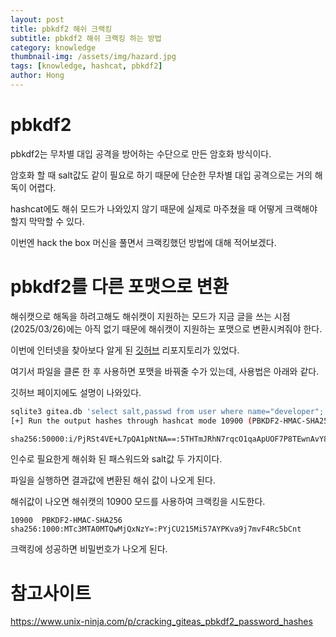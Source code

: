```yaml
---
layout: post
title: pbkdf2 해쉬 크랙킹
subtitle: pbkdf2 해쉬 크랙킹 하는 방법
category: knowledge
thumbnail-img: /assets/img/hazard.jpg
tags: [knowledge, hashcat, pbkdf2]
author: Hong
---
```

# pbkdf2
pbkdf2는 무차별 대입 공격을 방어하는 수단으로 만든 암호화 방식이다.

암호화 할 때 salt값도 같이 필요로 하기 때문에 단순한 무차별 대입 공격으로는 거의 해독이 어렵다.

hashcat에도 해쉬 모드가 나와있지 않기 때문에 실제로 마주쳤을 때 어떻게 크랙해야 할지 막막할 수 있다.

이번엔 hack the box 머신을 풀면서 크랙킹했던 방법에 대해 적어보겠다.

# pbkdf2를 다른 포맷으로 변환
해쉬캣으로 해독을 하려고해도 해쉬캣이 지원하는 모드가 지금 글을 쓰는 시점(2025/03/26)에는 아직 없기 때문에 해쉬캣이 지원하는 포맷으로 변환시켜줘야 한다.

이번에 인터넷을 찾아보다 알게 된 [깃허브](https://github.com/unix-ninja/hashcat/blob/master/tools/gitea2hashcat.py) 리포지토리가 있었다.

여기서 파일을 클론 한 후 사용하면 포맷을 바꿔줄 수가 있는데, 사용법은 아래와 같다.

깃허브 페이지에도 설명이 나와있다.

```bash
sqlite3 gitea.db 'select salt,passwd from user where name="developer";' | python3 gitea2hashcat.py
[+] Run the output hashes through hashcat mode 10900 (PBKDF2-HMAC-SHA256)

sha256:50000:i/PjRSt4VE+L7pQA1pNtNA==:5THTmJRhN7rqcO1qaApUOF7P8TEwnAvY8iXyhEBrfLyO/F2+8wvxaCYZJjRE6llM+1Y=
```

인수로 필요한게 해쉬화 된 패스워드와 salt값 두 가지이다.

파일을 실행하면 결과값에 변환된 해쉬 값이 나오게 된다.

해쉬값이 나오면 해쉬캣의 10900 모드를 사용하여 크랙킹을 시도한다.

`10900 	PBKDF2-HMAC-SHA256 	sha256:1000:MTc3MTA0MTQwMjQxNzY=:PYjCU215Mi57AYPKva9j7mvF4Rc5bCnt `

크랙킹에 성공하면 비밀번호가 나오게 된다.

# 참고사이트
https://www.unix-ninja.com/p/cracking_giteas_pbkdf2_password_hashes